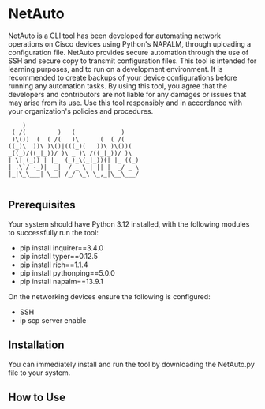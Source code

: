 # NetAuto
NetAuto is a CLI tool has been developed for automating
network operations on Cisco devices using Python's NAPALM,
through uploading a configuration file. NetAuto provides secure automation through 
the use of SSH and secure copy to transmit configuration files.
This tool is intended for learning purposes, and to run on a development
environment. It is recommended to create backups of your
device configurations before running any automation tasks.
By using this tool, you agree that the developers and
contributors are not liable for any damages or issues that
may arise from its use. Use this tool responsibly and in
accordance with your organization's policies and procedures.

```
    )                                 
 ( /(         )   (             )     
 )\())  (  ( /(   )\      (  ( /(
((_)\  ))\ )\()|(((_)(   ))\ )\())(   
_((_)/((_|_))/ )\ _ )\ /((_|_))/ )\
| \| (_)) | |_  (_)_\(_|_))(| |_ ((_) 
| .\`/ -_)|  _|  / _ \ | || |  _/ _ \ 
|_|\_\___| \__| /_/ \_\ \_,_|\__\___/ 
                                      
```
                                          
## Prerequisites
Your system should have Python 3.12 installed, with the following modules to successfully run the tool:
+ pip install inquirer==3.4.0
+ pip install typer==0.12.5
+ pip install rich==1.1.4
+ pip install pythonping==5.0.0
+ pip install napalm==13.9.1

On the networking devices ensure the following is configured:
+ SSH
+ ip scp server enable

## Installation
You can immediately install and run the tool by downloading the NetAuto.py file to your system.

## How to Use
